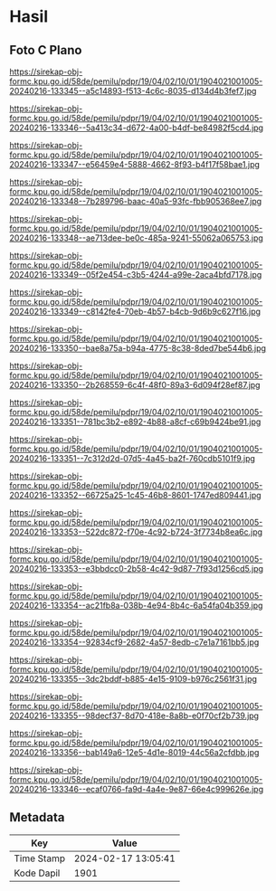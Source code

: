 # Hasil

## Foto C Plano

https://sirekap-obj-formc.kpu.go.id/58de/pemilu/pdpr/19/04/02/10/01/1904021001005-20240216-133345--a5c14893-f513-4c6c-8035-d134d4b3fef7.jpg

https://sirekap-obj-formc.kpu.go.id/58de/pemilu/pdpr/19/04/02/10/01/1904021001005-20240216-133346--5a413c34-d672-4a00-b4df-be84982f5cd4.jpg

https://sirekap-obj-formc.kpu.go.id/58de/pemilu/pdpr/19/04/02/10/01/1904021001005-20240216-133347--e56459e4-5888-4662-8f93-b4f17f58bae1.jpg

https://sirekap-obj-formc.kpu.go.id/58de/pemilu/pdpr/19/04/02/10/01/1904021001005-20240216-133348--7b289796-baac-40a5-93fc-fbb905368ee7.jpg

https://sirekap-obj-formc.kpu.go.id/58de/pemilu/pdpr/19/04/02/10/01/1904021001005-20240216-133348--ae713dee-be0c-485a-9241-55062a065753.jpg

https://sirekap-obj-formc.kpu.go.id/58de/pemilu/pdpr/19/04/02/10/01/1904021001005-20240216-133349--05f2e454-c3b5-4244-a99e-2aca4bfd7178.jpg

https://sirekap-obj-formc.kpu.go.id/58de/pemilu/pdpr/19/04/02/10/01/1904021001005-20240216-133349--c8142fe4-70eb-4b57-b4cb-9d6b9c627f16.jpg

https://sirekap-obj-formc.kpu.go.id/58de/pemilu/pdpr/19/04/02/10/01/1904021001005-20240216-133350--bae8a75a-b94a-4775-8c38-8ded7be544b6.jpg

https://sirekap-obj-formc.kpu.go.id/58de/pemilu/pdpr/19/04/02/10/01/1904021001005-20240216-133350--2b268559-6c4f-48f0-89a3-6d094f28ef87.jpg

https://sirekap-obj-formc.kpu.go.id/58de/pemilu/pdpr/19/04/02/10/01/1904021001005-20240216-133351--781bc3b2-e892-4b88-a8cf-c69b9424be91.jpg

https://sirekap-obj-formc.kpu.go.id/58de/pemilu/pdpr/19/04/02/10/01/1904021001005-20240216-133351--7c312d2d-07d5-4a45-ba2f-760cdb5101f9.jpg

https://sirekap-obj-formc.kpu.go.id/58de/pemilu/pdpr/19/04/02/10/01/1904021001005-20240216-133352--66725a25-1c45-46b8-8601-1747ed809441.jpg

https://sirekap-obj-formc.kpu.go.id/58de/pemilu/pdpr/19/04/02/10/01/1904021001005-20240216-133353--522dc872-f70e-4c92-b724-3f7734b8ea6c.jpg

https://sirekap-obj-formc.kpu.go.id/58de/pemilu/pdpr/19/04/02/10/01/1904021001005-20240216-133353--e3bbdcc0-2b58-4c42-9d87-7f93d1256cd5.jpg

https://sirekap-obj-formc.kpu.go.id/58de/pemilu/pdpr/19/04/02/10/01/1904021001005-20240216-133354--ac21fb8a-038b-4e94-8b4c-6a54fa04b359.jpg

https://sirekap-obj-formc.kpu.go.id/58de/pemilu/pdpr/19/04/02/10/01/1904021001005-20240216-133354--92834cf9-2682-4a57-8edb-c7e1a7161bb5.jpg

https://sirekap-obj-formc.kpu.go.id/58de/pemilu/pdpr/19/04/02/10/01/1904021001005-20240216-133355--3dc2bddf-b885-4e15-9109-b976c2561f31.jpg

https://sirekap-obj-formc.kpu.go.id/58de/pemilu/pdpr/19/04/02/10/01/1904021001005-20240216-133355--98decf37-8d70-418e-8a8b-e0f70cf2b739.jpg

https://sirekap-obj-formc.kpu.go.id/58de/pemilu/pdpr/19/04/02/10/01/1904021001005-20240216-133356--bab149a6-12e5-4d1e-8019-44c56a2cfdbb.jpg

https://sirekap-obj-formc.kpu.go.id/58de/pemilu/pdpr/19/04/02/10/01/1904021001005-20240216-133346--ecaf0766-fa9d-4a4e-9e87-66e4c999626e.jpg


## Metadata

| Key        | Value               |
| ---------- | ------------------- |
| Time Stamp | 2024-02-17 13:05:41 |
| Kode Dapil | 1901                |



